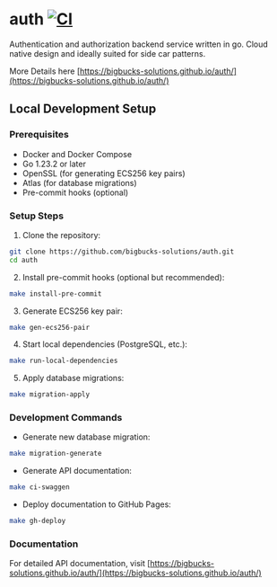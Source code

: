 # auth [![CI](https://github.com/bigbucks-solutions/auth/actions/workflows/ci.yml/badge.svg)](https://github.com/bigbucks-solutions/auth/actions/workflows/ci.yml)
Authentication and authorization backend service written in go. Cloud native design and ideally suited for side car patterns.

More Details here [https://bigbucks-solutions.github.io/auth/](https://bigbucks-solutions.github.io/auth/)

## Local Development Setup

### Prerequisites
- Docker and Docker Compose
- Go 1.23.2 or later
- OpenSSL (for generating ECS256 key pairs)
- Atlas (for database migrations)
- Pre-commit hooks (optional)

### Setup Steps

1. Clone the repository:

```bash
git clone https://github.com/bigbucks-solutions/auth.git
cd auth
```


2. Install pre-commit hooks (optional but recommended):
```bash
make install-pre-commit
```

3. Generate ECS256 key pair:
```bash
make gen-ecs256-pair
```

4. Start local dependencies (PostgreSQL, etc.):
```bash
make run-local-dependencies
```

5. Apply database migrations:
```bash
make migration-apply
```

### Development Commands

- Generate new database migration:
```bash
make migration-generate
```

- Generate API documentation:
```bash
make ci-swaggen
```

- Deploy documentation to GitHub Pages:
```bash
make gh-deploy
```

### Documentation
For detailed API documentation, visit [https://bigbucks-solutions.github.io/auth/](https://bigbucks-solutions.github.io/auth/)
